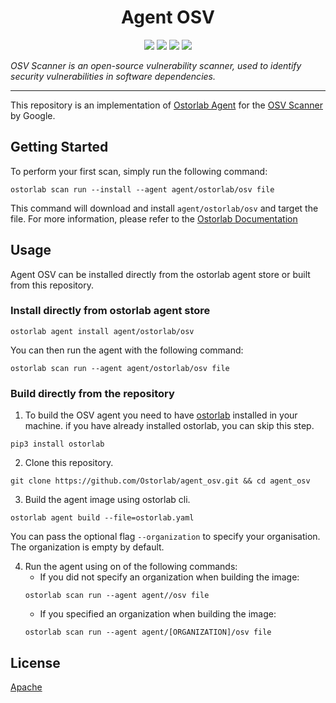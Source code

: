 <h1 align="center">Agent OSV</h1>

<p align="center">
<img src="https://img.shields.io/badge/License-Apache_2.0-brightgreen.svg">
<img src="https://img.shields.io/github/languages/top/ostorlab/agent_osv">
<img src="https://img.shields.io/github/stars/ostorlab/agent_osv">
<img src="https://img.shields.io/badge/PRs-welcome-brightgreen.svg">
</p>

_OSV Scanner is an open-source vulnerability scanner, used to identify security vulnerabilities in software dependencies._

---


This repository is an implementation of [Ostorlab Agent](https://pypi.org/project/ostorlab/) for the [OSV Scanner](https://github.com/google/osv-scanner) by Google.

## Getting Started
To perform your first scan, simply run the following command:
```shell
ostorlab scan run --install --agent agent/ostorlab/osv file
```

This command will download and install `agent/ostorlab/osv` and target the file.
For more information, please refer to the [Ostorlab Documentation](https://github.com/Ostorlab/ostorlab/blob/main/README.md)


## Usage

Agent OSV can be installed directly from the ostorlab agent store or built from this repository.

 ### Install directly from ostorlab agent store

 ```shell
 ostorlab agent install agent/ostorlab/osv
 ```

You can then run the agent with the following command:
```shell
ostorlab scan run --agent agent/ostorlab/osv file
```


### Build directly from the repository

 1. To build the OSV agent you need to have [ostorlab](https://pypi.org/project/ostorlab/) installed in your machine.  if you have already installed ostorlab, you can skip this step.

```shell
pip3 install ostorlab
```

 2. Clone this repository.

```shell
git clone https://github.com/Ostorlab/agent_osv.git && cd agent_osv
```

 3. Build the agent image using ostorlab cli.

 ```shell
 ostorlab agent build --file=ostorlab.yaml
 ```

 You can pass the optional flag `--organization` to specify your organisation. The organization is empty by default.

 4. Run the agent using on of the following commands:
	 * If you did not specify an organization when building the image:
    ```shell
    ostorlab scan run --agent agent//osv file
    ```
	 * If you specified an organization when building the image:
    ```shell
    ostorlab scan run --agent agent/[ORGANIZATION]/osv file
    ```


## License
[Apache](./LICENSE)
